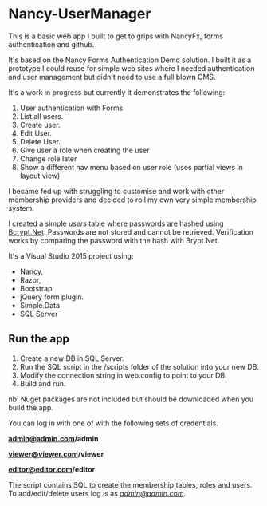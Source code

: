 Nancy-UserManager
=================
This is a basic web app I built to get to grips with NancyFx, forms authentication and github.

It's based on the Nancy Forms Authentication Demo solution. I built it as a prototype I could reuse for simple web sites where I needed authentication and user management but didn't need to use a full blown CMS.

It's a work in progress but currently it demonstrates the following:

1. User authentication with Forms
1. List all users.
1. Create user.
1. Edit User.
1. Delete User.
1. Give user a role when creating the user
1. Change role later
1. Show a different nav menu based on user role (uses partial views in layout view)

I became fed up with struggling to customise and work with other membership providers and decided to roll my own very simple membership system. 

I created a simple *users* table where passwords are hashed using [Bcrypt.Net](http://bcrypt.codeplex.com/ "Bcrypt.Net").
Passwords are not stored and cannot be retrieved. Verification works by comparing the password with the hash with Brypt.Net.

It's a Visual Studio 2015 project using:

- Nancy, 
- Razor, 
- Bootstrap
- jQuery form plugin.
- Simple.Data
- SQL Server

## Run the app  ##

1. Create a new DB in SQL Server.
1. Run the SQL script in the /scripts folder of the solution into your new DB.
1. Modify the connection string in web.config to point to your DB.
1. Build and run. 

nb: Nuget packages are not included but should be downloaded when you build the app.

You can log in with one of with the following sets of credentials.

**admin@admin.com/admin**

**viewer@viewer.com/viewer**

**editor@editor.com/editor**

The script contains SQL to create the membership tables, roles and users. To add/edit/delete users log is as *admin@admin.com*.